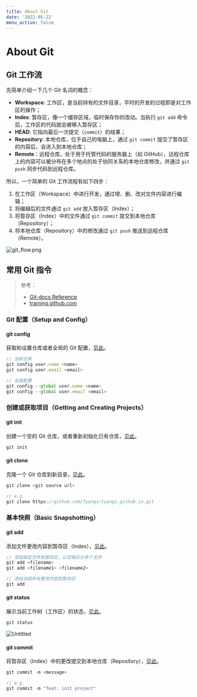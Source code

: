 ```yaml
---
title: About Git
date: '2022-05-22'
menu_active: false
---
```


# About Git

## Git 工作流

先简单介绍一下几个 Git 名词的概念：

- **Workspace**: 工作区，是当前持有的文件目录，平时的开发的过程即是对工作区的操作；
- **Index**: 暂存区，像一个缓存区域，临时保存你的改动。当执行 `git add` 命令后，工作区的代码就会被移入暂存区；
- **HEAD**: 它指向最后一次提交（`commit`）的结果；
- **Repository**: 本地仓库，位于自己的电脑上，通过 `git commit` 提交了暂存区的内容后，会进入到本地仓库；
- **Remote**：远程仓库，处于用于托管代码的服务器上（如 GitHub），远程仓库上的内容可以被分布在多个地点的处于协同关系的本地仓库修改，并通过 `git push` 同步代码到远程仓库。

所以，一个简单的 Git 工作流程有如下四步： 

1. 在工作区（Workspace）中进行开发，通过增、删、改对文件内容进行编辑； 
2. 将编辑后的文件通过 `git add` 放入暂存区（Index）； 
3. 将暂存区（Index）中的文件通过 `git commit` 提交到本地仓库（Repository）； 
4. 将本地仓库（Repository）中的修改通过 `git push` 推送到远程仓库（Remote）。

![git_flow.png](/about-git/git_flow.png)

## 常用 Git 指令

> 参考：  
> - [Git-docs Reference](http://book.git-scm.com/docs)  
> - [training.github.com](https://training.github.com/downloads/zh_CN/github-git-cheat-sheet/)

### Git 配置（Setup and Config）

#### git config

获取和设置仓库或者全局的 Git 配置，[见此](http://book.git-scm.com/docs/git-config)。

```ts
// 当前仓库
git config user.name <name>
git config user.email <email>

// 全局配置
git config --global user.name <name>
git config --global user.email <email>

```

### 创建或获取项目（Getting and Creating Projects）

#### git init

创建一个空的 Git 仓库，或者重新初始化已有仓库，[见此](http://book.git-scm.com/docs/git-init)。

```ts
git init
```

#### git clone

克隆一个 Git 仓库到新目录，[见此](http://book.git-scm.com/docs/git-clone)。

```ts
git clone <git source url>

// e.g.
git clone https://github.com/Tyangs/tyangs.github.io.git
```

### 基本快照（Basic Snapshotting）

#### git add

添加文件更改内容到暂存区（Index），[见此](http://book.git-scm.com/docs/git-add)。

```ts
// 添加指定文件到暂存区，以空格区分多个文件
git add <filename>
git add <filename1> <filename2>

// 添加当前所有更改内容到暂存区
git add .
```

#### git status

展示当前工作树（工作区）的状态，[见此](http://book.git-scm.com/docs/git-status)。

```ts
git status
```

![Untitled](/about-git/git_status.png)

#### git commit

将暂存区（Index）中的更改提交到本地仓库（Repository），[见此](http://book.git-scm.com/docs/git-commit)。

```ts
git commit -m <message>

// e.g.
git commit -m "feat: init project"
```